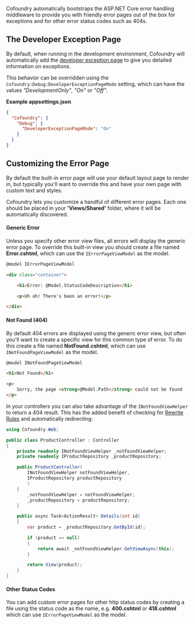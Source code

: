 Cofoundry automatically bootstraps the ASP.NET Core error handling middleware to provide you with friendly error pages out of the box for exceptions and for other error status codes such as 404s. 

## The Developer Exception Page

By default, when running in the development environment, Cofoundry will automatically add the [developer exception page](https://docs.microsoft.com/en-us/aspnet/core/fundamentals/error-handling#the-developer-exception-page) to give you detailed information on exceptions.

This behavior can be overridden using the `Cofoundry:Debug:DeveloperExceptionPageMode` setting, which can have the values *"DevelopmentOnly"*, *"On"* or *"Off"*.

**Example appsettings.json**

```json
{
  "Cofoundry": {
    "Debug": {
      "DeveloperExceptionPageMode": "On"
    }
  }
}
```

## Customizing the Error Page

By default the built-in error page will use your default layout page to render in, but typically you'll want to override this and have your own page with custom text and styles.

Cofoundry lets you customize a handful of different error pages. Each one should be placed in your **'Views/Shared'** folder, where it will be automatically discovered.

#### Generic Error

Unless you specify other error view files, all errors will display the generic error page. To override this built-in view you should create a file named **Error.cshtml**, which can use the `IErrorPageViewModel` as the model.

```html
@model IErrorPageViewModel

<div class="container">

    <h1>Error: @Model.StatusCodeDescription</h1>

    <p>Uh oh! There's been an error!</p>

</div>

```

#### Not Found (404)

By default 404 errors are displayed using the generic error view, but often you'll want to create a specific view for this common type of error. To do this create a file named **NotFound.cshtml**, which can use  `INotFoundPageViewModel` as the model.

```html
@model INotFoundPageViewModel

<h1>Not Found</h1>

<p>
    Sorry, the page <strong>@Model.Path</strong> could not be found
</p>

```

In your controllers you can also take advantage of the `INotFoundViewHelper` to return a 404 result. This has the added benefit of checking for [Rewrite Rules](rewrite-rules) and automatically redirecting:

```csharp
using Cofoundry.Web;

public class ProductController : Controller
{
    private readonly INotFoundViewHelper _notFoundViewHelper;
    private readonly IProductRepository _productRepository;

    public ProductController(
        INotFoundViewHelper notFoundViewHelper,
        IProductRepository productRepository
        )
    {
        _notFoundViewHelper = notFoundViewHelper;
        _productRepository = productRepository;
    }

    public async Task<ActionResult> Details(int id)
    {
        var product = _productRepository.GetById(id);

        if (product == null)
        {
            return await _notFoundViewHelper.GetViewAsync(this);
        }

        return View(product);
    }
}
```

#### Other Status Codes

You can add custom error pages for other http status codes by creating a file using the status code as the name, e.g. **400.cshtml** or **418.cshtml** which can use `IErrorPageViewModel` as the model.



